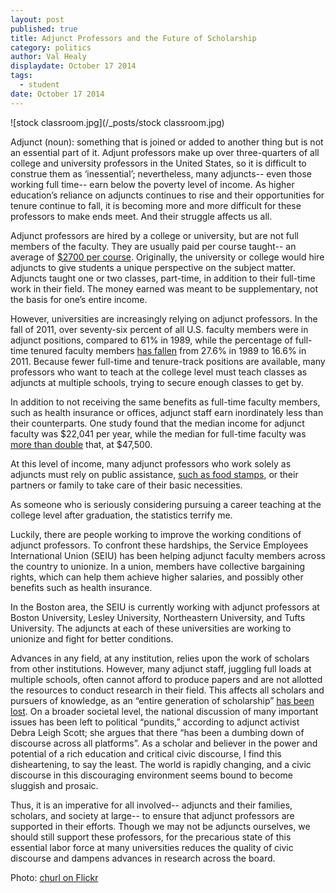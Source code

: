 ```yaml
---
layout: post
published: true
title: Adjunct Professors and the Future of Scholarship
category: politics
author: Val Healy
displaydate: October 17 2014
tags: 
  - student
date: October 17 2014
---
```


![stock classroom.jpg](/_posts/stock classroom.jpg)

Adjunct (noun): something that is joined or added to another thing but is not an essential part of it. Adjunt professors make up over three-quarters of all college and university professors in the United States, so it is difficult to construe them as ‘inessential’; nevertheless, many adjuncts-- even those working full time-- earn below the poverty level of income. As higher education’s reliance on adjuncts continues to rise and their opportunities for tenure continue to fall, it is becoming more and more difficult for these professors to make ends meet. And their struggle affects us all.

Adjunct professors are hired by a college or university, but are not full members of the faculty. They are usually paid per course taught-- an average of [$2700 per course](http://www.nytimes.com/2013/04/08/education/gap-in-university-faculty-pay-continues-to-grow-report-finds.html?_r=1&). Originally, the university or college would hire adjuncts to give students a unique perspective on the subject matter. Adjuncts taught one or two classes, part-time, in addition to their full-time work in their field. The money earned was meant to be supplementary, not the basis for one’s entire income.

However, universities are increasingly relying on adjunct professors. In the fall of 2011, over seventy-six percent of all U.S. faculty members were in adjunct positions, compared to 61% in 1989, while the percentage of full-time tenured faculty members [has fallen](http://www.aaup.org/sites/default/files/files/AAUP-InstrStaff2011-April2014.pdf) from 27.6% in 1989 to 16.6% in 2011. Because fewer full-time and tenure-track positions are available, many professors who want to teach at the college level must teach classes as adjuncts at multiple schools, trying to secure enough classes to get by.


In addition to not receiving the same benefits as full-time faculty members, such as health insurance or offices, adjunct staff earn inordinately less than their counterparts. One study found that the median income for adjunct faculty was $22,041 per year, while the median for full-time faculty was [more than double](http://democrats.edworkforce.house.gov/sites/democrats.edworkforce.house.gov/files/documents/1.24.14-AdjunctEforumReport.pdf) that, at $47,500.

At this level of income, many adjunct professors who work solely as adjuncts must rely on public assistance, [such as food stamps](http://www.huffingtonpost.com/kate-quick/professor-working-poor_b_4645217.html), or their partners or family to take care of their basic necessities.

As someone who is seriously considering pursuing a career teaching at the college level after graduation, the statistics terrify me. 
    
Luckily, there are people working to improve the working conditions of adjunct professors. To confront these hardships, the Service Employees International Union (SEIU) has been helping adjunct faculty members across the country to unionize. In a union, members have collective bargaining rights, which can help them achieve higher salaries, and possibly other benefits such as health insurance.

In the Boston area, the SEIU is currently working with adjunct professors at Boston University, Lesley University, Northeastern University, and Tufts University. The adjuncts at each of these universities are working to unionize and fight for better conditions.

Advances in any field, at any institution, relies upon the work of scholars from other institutions. However, many adjunct staff, juggling full loads at multiple schools, often cannot afford to produce papers and are not allotted the resources to conduct research in their field. This affects all scholars and pursuers of knowledge, as an “entire generation of scholarship” [has been lost](http://www.theatlantic.com/business/archive/2014/04/the-adjunct-professor-crisis/361336/). On a broader societal level, the national discussion of many important issues has been left to political “pundits,” according to adjunct activist Debra Leigh Scott; she argues that there “has been a dumbing down of discourse across all platforms”. As a scholar and believer in the power and potential of a rich education and critical civic discourse, I find this disheartening, to say the least. The world is rapidly changing, and a civic discourse in this discouraging environment seems bound to become sluggish and prosaic. 

Thus, it is an imperative for all involved-- adjuncts and their families, scholars, and society at large-- to ensure that adjunct professors are supported in their efforts. Though we may not be adjuncts ourselves, we should still support these professors, for the precarious state of this essential labor force at many universities reduces the quality of civic discourse and dampens advances in research across the board.

Photo: [churl on Flickr](https://www.flickr.com/photos/churl/92463463/in/photolist-9aUaD-8ovzZM-5yoRuU-5n64zD-bDP2h-yPVP4-6m6kmz-7FLNro-7s9b5-7s9ib-NiTqG-8SvtXm-2YQHg4-bjtcaX-bjtbU4-bjtbzZ-bjtd46-rKp7X-bjtbZT-57YbBe-furDbu-dcyznP-ecaWqg-6c1tx-7FLNZ5-9QuzD3-anQovi-7Ph61a-7Pm5vj-8qnfkg-8pAyMv-5TpsEP-aFbHZg-752mmF-if12VM-rKi8G-864GmA-7v4ENF-981SG3-nzfe54-tqwcm-bBbpTB-6QbNC2-bjux8P-bjuzmT-63rXR9-bjuzTK-bjuxfk-bjuwQ6-bjuxur)